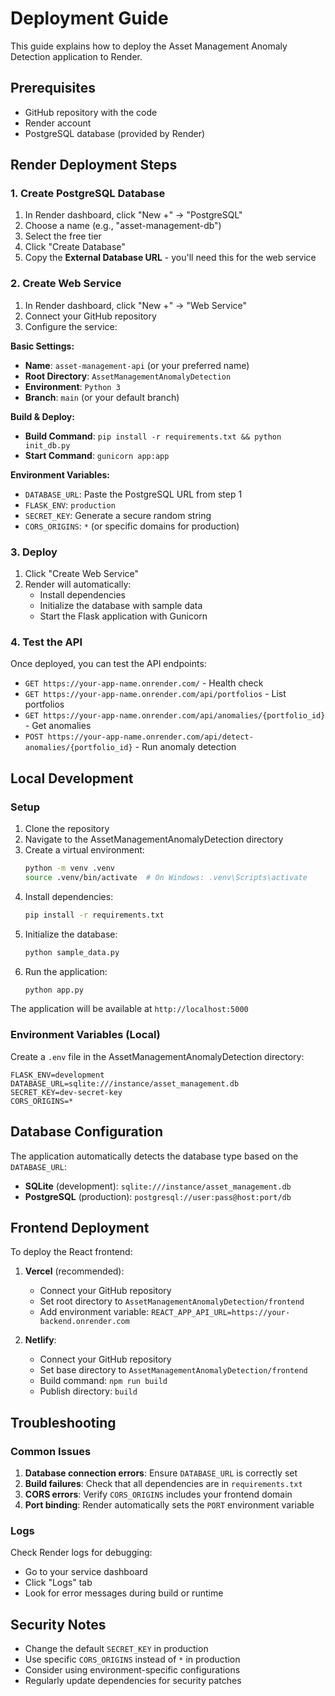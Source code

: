 # Deployment Guide

This guide explains how to deploy the Asset Management Anomaly Detection application to Render.

## Prerequisites

- GitHub repository with the code
- Render account
- PostgreSQL database (provided by Render)

## Render Deployment Steps

### 1. Create PostgreSQL Database

1. In Render dashboard, click "New +" → "PostgreSQL"
2. Choose a name (e.g., "asset-management-db")
3. Select the free tier
4. Click "Create Database"
5. Copy the **External Database URL** - you'll need this for the web service

### 2. Create Web Service

1. In Render dashboard, click "New +" → "Web Service"
2. Connect your GitHub repository
3. Configure the service:

**Basic Settings:**
- **Name**: `asset-management-api` (or your preferred name)
- **Root Directory**: `AssetManagementAnomalyDetection`
- **Environment**: `Python 3`
- **Branch**: `main` (or your default branch)

**Build & Deploy:**
- **Build Command**: `pip install -r requirements.txt && python init_db.py`
- **Start Command**: `gunicorn app:app`

**Environment Variables:**
- `DATABASE_URL`: Paste the PostgreSQL URL from step 1
- `FLASK_ENV`: `production`
- `SECRET_KEY`: Generate a secure random string
- `CORS_ORIGINS`: `*` (or specific domains for production)

### 3. Deploy

1. Click "Create Web Service"
2. Render will automatically:
   - Install dependencies
   - Initialize the database with sample data
   - Start the Flask application with Gunicorn

### 4. Test the API

Once deployed, you can test the API endpoints:

- `GET https://your-app-name.onrender.com/` - Health check
- `GET https://your-app-name.onrender.com/api/portfolios` - List portfolios
- `GET https://your-app-name.onrender.com/api/anomalies/{portfolio_id}` - Get anomalies
- `POST https://your-app-name.onrender.com/api/detect-anomalies/{portfolio_id}` - Run anomaly detection

## Local Development

### Setup

1. Clone the repository
2. Navigate to the AssetManagementAnomalyDetection directory
3. Create a virtual environment:
   ```bash
   python -m venv .venv
   source .venv/bin/activate  # On Windows: .venv\Scripts\activate
   ```
4. Install dependencies:
   ```bash
   pip install -r requirements.txt
   ```
5. Initialize the database:
   ```bash
   python sample_data.py
   ```
6. Run the application:
   ```bash
   python app.py
   ```

The application will be available at `http://localhost:5000`

### Environment Variables (Local)

Create a `.env` file in the AssetManagementAnomalyDetection directory:

```env
FLASK_ENV=development
DATABASE_URL=sqlite:///instance/asset_management.db
SECRET_KEY=dev-secret-key
CORS_ORIGINS=*
```

## Database Configuration

The application automatically detects the database type based on the `DATABASE_URL`:

- **SQLite** (development): `sqlite:///instance/asset_management.db`
- **PostgreSQL** (production): `postgresql://user:pass@host:port/db`

## Frontend Deployment

To deploy the React frontend:

1. **Vercel** (recommended):
   - Connect your GitHub repository
   - Set root directory to `AssetManagementAnomalyDetection/frontend`
   - Add environment variable: `REACT_APP_API_URL=https://your-backend.onrender.com`

2. **Netlify**:
   - Connect your GitHub repository
   - Set base directory to `AssetManagementAnomalyDetection/frontend`
   - Build command: `npm run build`
   - Publish directory: `build`

## Troubleshooting

### Common Issues

1. **Database connection errors**: Ensure `DATABASE_URL` is correctly set
2. **Build failures**: Check that all dependencies are in `requirements.txt`
3. **CORS errors**: Verify `CORS_ORIGINS` includes your frontend domain
4. **Port binding**: Render automatically sets the `PORT` environment variable

### Logs

Check Render logs for debugging:
- Go to your service dashboard
- Click "Logs" tab
- Look for error messages during build or runtime

## Security Notes

- Change the default `SECRET_KEY` in production
- Use specific `CORS_ORIGINS` instead of `*` in production
- Consider using environment-specific configurations
- Regularly update dependencies for security patches
